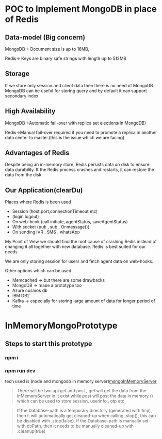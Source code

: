 # POC to Implement MongoDB in place of Redis

## Data-model (Big concern)

MongoDB-> Document size is up to 16MB,

Redis-> Keys are binary safe strings with length up to 512MB.

## Storage

If we store only session and client data then there is no need of MongoDB.
MongoDB can be useful for storing query and by default it can support secondary index

## High Availability

MongoDB->Automatic fail-over with replica set elections(In MongoDB)

Redis->Manual fail-over required if you need to promote a replica in another data center to master.(this is the issue which we are facing)

## Advantages of Redis

Despite being an in-memory store, Redis persists data on disk to ensure data durability. If the Redis process crashes and restarts, it can restore the data from the disk.

## Our Application(clearDu)

Places where Redis is been used

- Session (host,port,connectionTimeout etc)
- (login logout)
- On web-hook (call initiate, agentStatus, saveAgentStatus)
- With socket (pub , sub , Onmessage())
- On sending IVR , SMS , whatsApp

My Point of View
we should find the root cause of crashing Redis instead of changing it all together with new database. Redis is best suited for our needs

We are only storing session for users and fetch agent data on web-hooks.

Other options which can be used

- Memcached -> but there are some drawbacks
- MongoDB -> made a prototype too
- Azure cosmos db
- IBM DB2
- Kafka -> especially for storing large amount of data for longer period of time

# InMemoryMongoPrototype

## Steps to start this prototype

### npm i

### npm run dev

tech used is (node and mongodb in memory server)[mongoInMemoryServer](https://github.com/tecxar-prashant-rawal/InMemoryMongoTest/tree/master)

> There will be two api get and post , get will get the data from the inMemoryServer in it exist while post will post the data in memory () which can be used to store session, userinfo , otp etc

> If the Database-path is a temporary directory (generated with tmp), then it will automatically get cleaned-up when calling .stop(), this can be disabled with .stop(false).
> If the Database-path is manually set with dbPath, then it needs to be manually cleaned-up with .cleanup(true)
